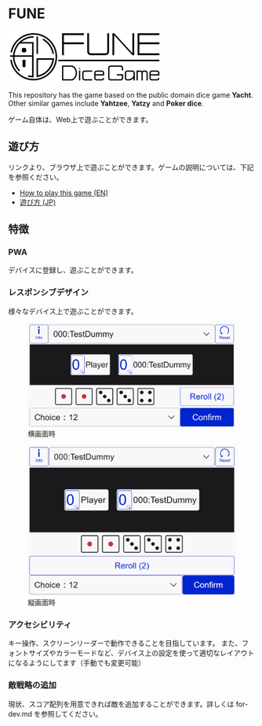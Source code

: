 # FUNE

![FUNE logo](./notes/images/fune-logo-long-bgWhite.svg)

This repository has the game based on the public domain dice game **Yacht**. Other similar games include **Yahtzee**, **Yatzy** and **Poker dice**.

ゲーム自体は、Web上で遊ぶことができます。

## 遊び方

リンクより、ブラウザ上で遊ぶことができます。ゲームの説明については、下記を参照ください。

- [How to play this game (EN)](./notes/how-to-play-en.md)
- [遊び方 (JP)](./notes/how-to-play-ja.md)

## 特徴

### PWA

デバイスに登録し、遊ぶことができます。

### レスポンシブデザイン

様々なデバイス上で遊ぶことができます。

<figure>
  <img src="./notes/images/main-screen-01.png" alt="メイン画面">
  <figcaption>横画面時</figcaption>
</figure>

<figure>
  <img src="./notes/images/main-screen-02.png" alt="上図に対して縦画面のレイアウト">
  <figcaption>縦画面時</figcaption>
</figure>

### アクセシビリティ

キー操作、スクリーンリーダーで動作できることを目指しています。
また、フォントサイズやカラーモードなど、デバイス上の設定を使って適切なレイアウトになるようにしてます（手動でも変更可能）

### 敵戦略の追加

現状、スコア配列を用意できれば敵を追加することができます。詳しくは for-dev.md を参照してください。
